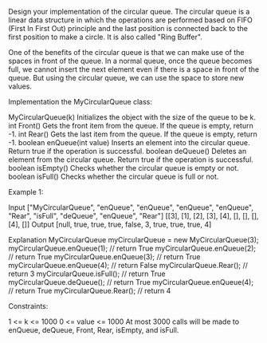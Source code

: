 Design your implementation of the circular queue. The circular queue is a linear data structure in which the operations are performed based on FIFO (First In First Out) principle and the last position is connected back to the first position to make a circle. It is also called "Ring Buffer".

One of the benefits of the circular queue is that we can make use of the spaces in front of the queue. In a normal queue, once the queue becomes full, we cannot insert the next element even if there is a space in front of the queue. But using the circular queue, we can use the space to store new values.

Implementation the MyCircularQueue class:

MyCircularQueue(k) Initializes the object with the size of the queue to be k.
int Front() Gets the front item from the queue. If the queue is empty, return -1.
int Rear() Gets the last item from the queue. If the queue is empty, return -1.
boolean enQueue(int value) Inserts an element into the circular queue. Return true if the operation is successful.
boolean deQueue() Deletes an element from the circular queue. Return true if the operation is successful.
boolean isEmpty() Checks whether the circular queue is empty or not.
boolean isFull() Checks whether the circular queue is full or not.
 

Example 1:

Input
["MyCircularQueue", "enQueue", "enQueue", "enQueue", "enQueue", "Rear", "isFull", "deQueue", "enQueue", "Rear"]
[[3], [1], [2], [3], [4], [], [], [], [4], []]
Output
[null, true, true, true, false, 3, true, true, true, 4]

Explanation
MyCircularQueue myCircularQueue = new MyCircularQueue(3);
myCircularQueue.enQueue(1); // return True
myCircularQueue.enQueue(2); // return True
myCircularQueue.enQueue(3); // return True
myCircularQueue.enQueue(4); // return False
myCircularQueue.Rear();     // return 3
myCircularQueue.isFull();   // return True
myCircularQueue.deQueue();  // return True
myCircularQueue.enQueue(4); // return True
myCircularQueue.Rear();     // return 4
 

Constraints:

1 <= k <= 1000
0 <= value <= 1000
At most 3000 calls will be made to enQueue, deQueue, Front, Rear, isEmpty, and isFull.